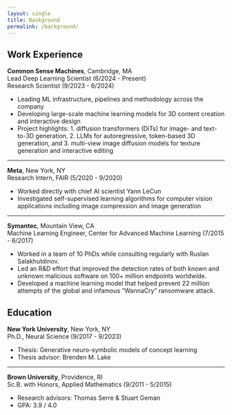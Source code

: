 ```yaml
---
layout: single
title: Background
permalink: /background/
---
```


## Work Experience

**Common Sense Machines**, Cambridge, MA<br>
Lead Deep Learning Scientist (6/2024 - Present)<br>
Research Scientist (9/2023 - 6/2024)
- Leading ML infrastructure, pipelines and methodology across the company
- Developing large-scale machine learning models for 3D content creation and interactive design
- Project highlights: 1. diffusion transformers (DiTs) for image- and text-to-3D generation, 2. LLMs for autoregressive, token-based 3D generation, and 3. multi-view image diffusion models for texture generation and interactive editing

---

**Meta**, New York, NY<br>
Research Intern, FAIR (5/2020 - 9/2020)
- Worked directly with chief AI scientist Yann LeCun
- Investigated self-supervised learning algorithms for computer vision applications including image compression and image generation

---

**Symantec**, Mountain View, CA<br>
Machine Learning Engineer, Center for Advanced Machine Learning (7/2015 - 6/2017)
- Worked in a team of 10 PhDs while consulting regularly with Ruslan Salakhutdinov.
- Led an R&D effort that improved the detection rates of both known and unknown malicious software on 100+ million
endpoints worldwide.
- Developed a machine learning model that helped prevent 22 million attempts of the global and infamous “WannaCry”
ransomware attack.


## Education

**New York University**, New York, NY<br>
Ph.D., Neural Science (9/2017 - 9/2023)
- Thesis: Generative neuro-symbolic models of concept learning
- Thesis advisor: Brenden M. Lake

---

**Brown University**, Providence, RI<br>
Sc.B. with Honors, Applied Mathematics (9/2011 - 5/2015)
- Research advisors: Thomas Serre & Stuart Geman
- GPA: 3.9 / 4.0